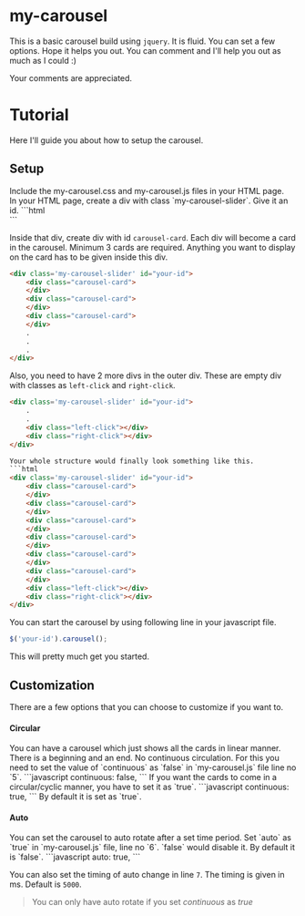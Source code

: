 # my-carousel
This is a basic carousel build using `jquery`. It is fluid. You can set a few options. Hope it helps you out. You can comment and I'll help you out as much as I could :)

Your comments are appreciated.

<h1>Tutorial</h1>
Here I'll guide you about how to setup the carousel.
<h2>Setup</h2>
Include the my-carousel.css and my-carousel.js files in your HTML page.<br>
In your HTML page, create a div with class `my-carousel-slider`. Give it an id.
```html
<div class='my-carousel-slider' id="your-id">
</div>
```
   
Inside that div, create div with id `carousel-card`. Each div will become a card in the carousel. Minimum 3 cards are required. Anything you want to display on the card has to be given inside this div.
```html
<div class='my-carousel-slider' id="your-id">
    <div class="carousel-card">
    </div>
    <div class="carousel-card">
    </div>
    <div class="carousel-card">
    </div>
    .
    .
    .
</div>
```

Also, you need to have 2 more divs in the outer div.
These are empty div with classes as `left-click` and `right-click`.
```html
<div class='my-carousel-slider' id="your-id">
    .
    .
    <div class="left-click"></div>
    <div class="right-click"></div>
</div>

Your whole structure would finally look something like this.
```html
<div class='my-carousel-slider' id="your-id">
    <div class="carousel-card">
    </div>
    <div class="carousel-card">
    </div>
    <div class="carousel-card">
    </div>
    <div class="carousel-card">
    </div>
    <div class="carousel-card">
    </div>
    <div class="carousel-card">
    </div>
    <div class="left-click"></div>
    <div class="right-click"></div>
</div>
```

You can start the carousel by using following line in your javascript file.
```javascript
$('your-id').carousel();
```

This will pretty much get you started.

<h2>Customization</h2>

There are a few options that you can choose to customize if you want to.

<h4>Circular</h4>
You can have a carousel which just shows all the cards in linear manner. There is a beginning and an end. No continuous circulation.
For this you need to set the value of `continuous` as `false` in `my-carousel.js` file line no `5`.
```javascript
    continuous: false,
```
If you want the cards to come in a circular/cyclic manner, you have to set it as `true`.
```javascript
    continuous: true,
```
By default it is set as `true`.

<h4>Auto</h4>
You can set the carousel to auto rotate after a set time period. Set `auto` as `true` in `my-carousel.js` file, line no `6`. `false` would disable it. By default it is `false`.
```javascript
    auto: true,
```

You can also set the timing of auto change in line `7`. The timing is given in ms. Default is `5000`.

> You can only have auto rotate if you set *continuous* as *true*
